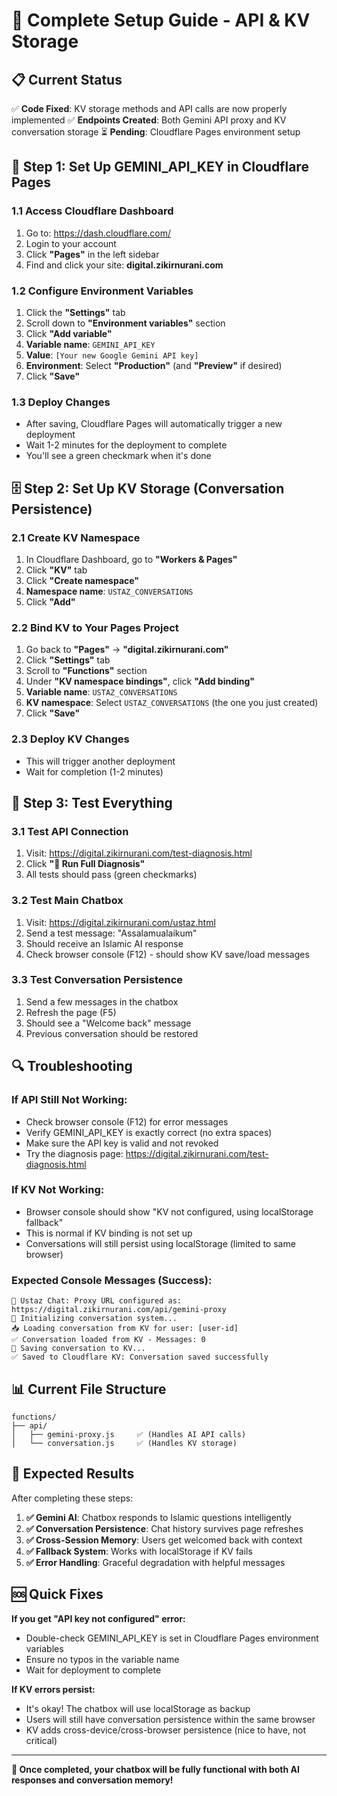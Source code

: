 # 🔧 Complete Setup Guide - API & KV Storage

## 📋 Current Status
✅ **Code Fixed**: KV storage methods and API calls are now properly implemented
✅ **Endpoints Created**: Both Gemini API proxy and KV conversation storage
⏳ **Pending**: Cloudflare Pages environment setup

## 🚀 Step 1: Set Up GEMINI_API_KEY in Cloudflare Pages

### 1.1 Access Cloudflare Dashboard
1. Go to: https://dash.cloudflare.com/
2. Login to your account
3. Click **"Pages"** in the left sidebar
4. Find and click your site: **digital.zikirnurani.com**

### 1.2 Configure Environment Variables
1. Click the **"Settings"** tab
2. Scroll down to **"Environment variables"** section
3. Click **"Add variable"**
4. **Variable name**: `GEMINI_API_KEY`
5. **Value**: `[Your new Google Gemini API key]`
6. **Environment**: Select **"Production"** (and **"Preview"** if desired)
7. Click **"Save"**

### 1.3 Deploy Changes
- After saving, Cloudflare Pages will automatically trigger a new deployment
- Wait 1-2 minutes for the deployment to complete
- You'll see a green checkmark when it's done

## 🗄️ Step 2: Set Up KV Storage (Conversation Persistence)

### 2.1 Create KV Namespace
1. In Cloudflare Dashboard, go to **"Workers & Pages"**
2. Click **"KV"** tab
3. Click **"Create namespace"**
4. **Namespace name**: `USTAZ_CONVERSATIONS`
5. Click **"Add"**

### 2.2 Bind KV to Your Pages Project
1. Go back to **"Pages"** → **"digital.zikirnurani.com"**
2. Click **"Settings"** tab
3. Scroll to **"Functions"** section
4. Under **"KV namespace bindings"**, click **"Add binding"**
5. **Variable name**: `USTAZ_CONVERSATIONS`
6. **KV namespace**: Select `USTAZ_CONVERSATIONS` (the one you just created)
7. Click **"Save"**

### 2.3 Deploy KV Changes
- This will trigger another deployment
- Wait for completion (1-2 minutes)

## 🧪 Step 3: Test Everything

### 3.1 Test API Connection
1. Visit: https://digital.zikirnurani.com/test-diagnosis.html
2. Click **"🚀 Run Full Diagnosis"**
3. All tests should pass (green checkmarks)

### 3.2 Test Main Chatbox
1. Visit: https://digital.zikirnurani.com/ustaz.html
2. Send a test message: "Assalamualaikum"
3. Should receive an Islamic AI response
4. Check browser console (F12) - should show KV save/load messages

### 3.3 Test Conversation Persistence
1. Send a few messages in the chatbox
2. Refresh the page (F5)
3. Should see a "Welcome back" message
4. Previous conversation should be restored

## 🔍 Troubleshooting

### If API Still Not Working:
- Check browser console (F12) for error messages
- Verify GEMINI_API_KEY is exactly correct (no extra spaces)
- Make sure the API key is valid and not revoked
- Try the diagnosis page: https://digital.zikirnurani.com/test-diagnosis.html

### If KV Not Working:
- Browser console should show "KV not configured, using localStorage fallback"
- This is normal if KV binding is not set up
- Conversations will still persist using localStorage (limited to same browser)

### Expected Console Messages (Success):
```
🔗 Ustaz Chat: Proxy URL configured as: https://digital.zikirnurani.com/api/gemini-proxy
🔄 Initializing conversation system...
📥 Loading conversation from KV for user: [user-id]
✅ Conversation loaded from KV - Messages: 0
💾 Saving conversation to KV...
✅ Saved to Cloudflare KV: Conversation saved successfully
```

## 📊 Current File Structure
```
functions/
├── api/
│   ├── gemini-proxy.js     ✅ (Handles AI API calls)
│   └── conversation.js     ✅ (Handles KV storage)
```

## 🎯 Expected Results

After completing these steps:

1. **✅ Gemini AI**: Chatbox responds to Islamic questions intelligently
2. **✅ Conversation Persistence**: Chat history survives page refreshes
3. **✅ Cross-Session Memory**: Users get welcomed back with context
4. **✅ Fallback System**: Works with localStorage if KV fails
5. **✅ Error Handling**: Graceful degradation with helpful messages

## 🆘 Quick Fixes

**If you get "API key not configured" error:**
- Double-check GEMINI_API_KEY is set in Cloudflare Pages environment variables
- Ensure no typos in the variable name
- Wait for deployment to complete

**If KV errors persist:**
- It's okay! The chatbox will use localStorage as backup
- Users will still have conversation persistence within the same browser
- KV adds cross-device/cross-browser persistence (nice to have, not critical)

---

**🎉 Once completed, your chatbox will be fully functional with both AI responses and conversation memory!**

